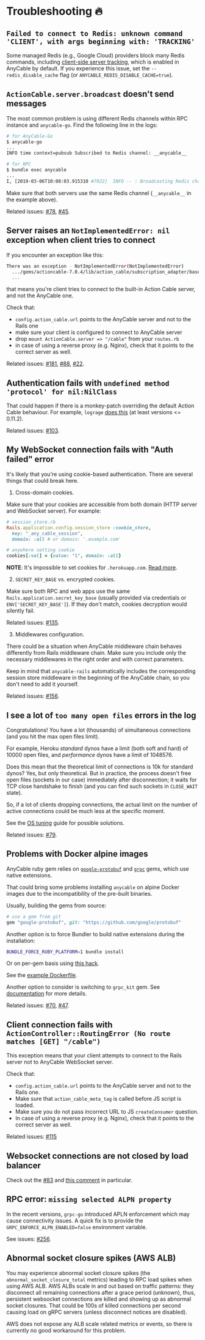 # Troubleshooting 🔥

## `Failed to connect to Redis: unknown command 'CLIENT', with args beginning with: 'TRACKING'`

Some managed Redis (e.g., Google Cloud) providers block many Redis commands, including [client-side server tracking](https://redis.io/commands/client-tracking/), which is enabled in AnyCable by default. If you experience this issue, set the `--redis_disable_cache` flag (or `ANYCABLE_REDIS_DISABLE_CACHE=true`).

## `ActionCable.server.broadcast` doesn't send messages

The most common problem is using different Redis channels within RPC instance and `anycable-go`. Find the following line in the logs:

```sh
# for AnyCable-Go
$ anycable-go
...
INFO time context=pubsub Subscribed to Redis channel: __anycable__

# for RPC
$ bundle exec anycable
...
I, [2019-03-06T10:08:03.915310 #7922]  INFO -- : Broadcasting Redis channel: __anycable__
```

Make sure that both servers use the same Redis channel (`__anycable__` in the example above).

Related issues: [#78](https://github.com/anycable/anycable/issues/78), [#45](https://github.com/anycable/anycable/issues/45).

## Server raises an `NotImplementedError: nil` exception when client tries to connect

If you encounter an exception like this:

```sh
There was an exception - NotImplementedError(NotImplementedError)
  .../gems/actioncable-7.0.4/lib/action_cable/subscription_adapter/base.rb:22:in `unsubscribe':in
  ...
```

that means you're client tries to connect to the built-in Action Cable server, and not the AnyCable one.

Check that:

- `config.action_cable.url` points to the AnyCable server and not to the Rails one
- make sure your client is configured to connect to AnyCable server
- drop `mount ActionCable.server => "/cable"` from your `routes.rb`
- in case of using a reverse proxy (e.g. Nginx), check that it points to the correct server as well.

Related issues: [#181](https://github.com/orgs/anycable/discussions/181), [#88](https://github.com/anycable/anycable-rails/issues/88), [#22](https://github.com/anycable/anycable-rails/issues/22).

## Authentication fails with `undefined method 'protocol' for nil:NilClass`

That could happen if there is a monkey-patch overriding the default Action Cable behaviour. For example, `lograge` [does this](https://github.com/roidrage/lograge/pull/257#issuecomment-525690256) (at least versions <= 0.11.2).

Related issues: [#103](https://github.com/anycable/anycable-rails/issues/103).

## My WebSocket connection fails with "Auth failed" error

It's likely that you're using cookie-based authentication. There are several things that could break here.

1. Cross-domain cookies.

Make sure that your cookies are accessible from both domain (HTTP server and WebSocket server). For example:

```ruby
# session_store.rb
Rails.application.config.session_store :cookie_store,
  key: "_any_cable_session",
  domain: :all # or domain: '.example.com'

# anywhere setting cookie
cookies[:val] = {value: "1", domain: :all}
```

**NOTE**: It's impossible to set cookies for `.herokuapp.com`. [Read more](https://devcenter.heroku.com/articles/cookies-and-herokuapp-com).

2. `SECRET_KEY_BASE` vs. encrypted cookies.

Make sure both RPC and web apps use the same `Rails.application.secret_key_base` (usually provided via credentials or `ENV['SECRET_KEY_BASE']`).
If they don't match, cookies decryption would silently fail.

Related issues: [#135](https://github.com/anycable/anycable-rails/issues/135).

3. Middlewares configuration.

There could be a situation when AnyCable middleware chain behaves differently from Rails middleware chain.
Make sure you include only the necessary middlewares in the right order and with correct parameters.

Keep in mind that `anycable-rails` automatically includes the corresponding session store middleware in the beginning of the AnyCable chain, so you don't need to add it yourself.

Related issues: [#156](https://github.com/anycable/anycable-rails/issues/156).

## I see a lot of `too many open files` errors in the log

Congratulations! You have a lot (thousands) of simultaneous connections (and you hit the max open files limit).

For example, Heroku _standard_ dynos have a limit (both soft and hard) of 10000 open files, and _performance_ dynos have a limit of 1048576.

Does this mean that the theoretical limit of connections is 10k for standard dynos? Yes, but only theoretical.
But in practice, the process doesn't free open files (sockets in our case) immediately after disconnection; it waits for TCP close handshake to finish (and you can find such sockets in `CLOSE_WAIT` state).

So, if a lot of clients dropping connections, the actual limit on the number of active connections could be much less at the specific moment.

See the [OS tuning](anycable-go/os_tuning.md) guide for possible solutions.

Related issues: [#79](https://github.com/anycable/anycable-rails/issues/79).

## Problems with Docker alpine images

AnyCable ruby gem relies on [`google-protobuf`](https://rubygems.org/gems/google-protobuf) and [`grpc`](https://rubygems.org/gems/grpc) gems, which use native extensions.

That could bring some problems installing `anycable` on alpine Docker images due to the incompatibility
of the pre-built binaries.

Usually, building the gems from source:

```ruby
# use a gem from git
gem "google-protobuf", git: "https://github.com/google/protobuf"
```

Another option is to force Bundler to build native extensions during the installation:

```sh
BUNDLE_FORCE_RUBY_PLATFORM=1 bundle install
```

Or on per-gem basis using [this hack](https://github.com/grpc/grpc/issues/21514#issuecomment-581417788).

See the [example Dockerfile](https://github.com/anycable/anycable/blob/master/etc/Dockerfile.alpine).

Another option to consider is switching to `grpc_kit` gem. See [documentation](./ruby/configuration.md#alternative-grpc-implementations) for more details.

Related issues: [#70](https://github.com/anycable/anycable-rails/issues/70), [#47](https://github.com/anycable/anycable/issues/47).

## Client connection fails with `ActionController::RoutingError (No route matches [GET] "/cable")`

This exception means that your client attempts to connect to the Rails server not to AnyCable WebSocket server.

Check that:

- `config.action_cable.url` points to the AnyCable server and not to the Rails one.
- Make sure that `action_cable_meta_tag` is called before JS script is loaded.
- Make sure you do not pass incorrect URL to JS `createConsumer` question.
- In case of using a reverse proxy (e.g. Nginx), check that it points to the correct server as well.

Related issues: [#115](https://github.com/anycable/anycable-rails/issues/115)

## Websocket connections are not closed by load balancer

Check out the [#83](https://github.com/anycable/anycable-go/issues/83) and [this comment](https://github.com/anycable/anycable-go/issues/83#issuecomment-597769178) in particular.

## RPC error: `missing selected ALPN property`

In the recent versions, `grpc-go` introduced APLN enforcement which may cause connectivity issues.
A quick fix is to provide the `GRPC_ENFORCE_ALPN_ENABLED=false` environment variable.

See issues: [#256](https://github.com/anycable/anycable/issues/256).

## Abnormal socket closure spikes (AWS ALB)

You may experience abnormal socket closure spikes (the `abnormal_socket_closure_total` metrics) leading to RPC load spikes when using AWS ALB. AWS ALBs scale in and out based on traffic patterns: they disconnect all remaining connections after a grace period (unknown), thus, persistent websocket connections are killed and showing up as abnormal socket closures. That could be 100s of killed connections per second causing load on gRPC servers (unless disconnect notices are disabled).

AWS does not expose any ALB scale related metrics or events, so there is currently no good workaround for this problem.
